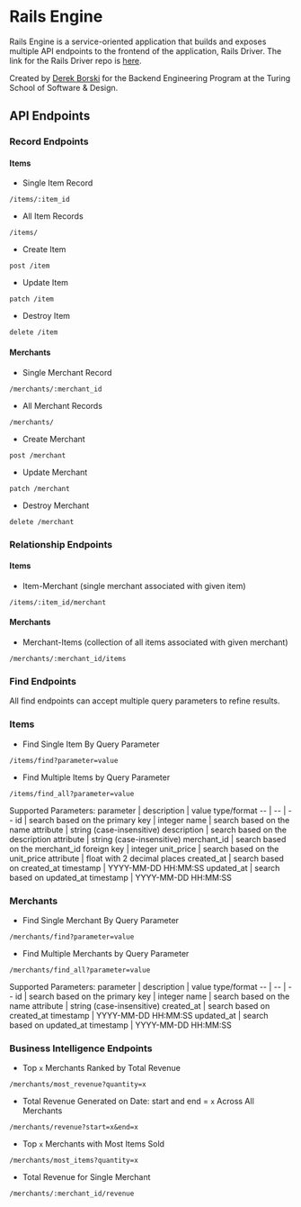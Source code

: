 # Rails Engine

Rails Engine is a service-oriented application that builds and exposes multiple API endpoints to the frontend of the application, Rails Driver. The link for the Rails Driver repo is [here](https://github.com/dborski/rails_driver).

Created by [Derek Borski](https://github.com/dborski) for the Backend Engineering Program at the Turing School of Software & Design.

## API Endpoints

### Record Endpoints

#### Items

- Single Item Record
```
/items/:item_id
```
- All Item Records
```
/items/
```
- Create Item
```
post /item
```
- Update Item
```
patch /item
```
- Destroy Item
```
delete /item
```

#### Merchants

- Single Merchant Record
```
/merchants/:merchant_id
```
- All Merchant Records
```
/merchants/
```
- Create Merchant
```
post /merchant
```
- Update Merchant
```
patch /merchant
```
- Destroy Merchant
```
delete /merchant
```

### Relationship Endpoints

#### Items

- Item-Merchant (single merchant associated with given item)
```
/items/:item_id/merchant
```

#### Merchants

- Merchant-Items (collection of all items associated with given merchant)
```
/merchants/:merchant_id/items
```

### Find Endpoints

All find endpoints can accept multiple query parameters to refine results.

### Items

- Find Single Item By Query Parameter
```
/items/find?parameter=value
```
- Find Multiple Items by Query Parameter
```
/items/find_all?parameter=value
```
Supported Parameters:
parameter | description | value type/format
-- | -- | --
id | search based on the primary key | integer
name | search based on the name attribute | string (case-insensitive)
description | search based on the description attribute | string (case-insensitive)
merchant_id | search based on the merchant_id foreign key | integer
unit_price | search based on the unit_price attribute | float with 2 decimal places
created_at | search based on created_at timestamp | YYYY-MM-DD HH:MM:SS
updated_at | search based on updated_at timestamp | YYYY-MM-DD HH:MM:SS

### Merchants

- Find Single Merchant By Query Parameter
```
/merchants/find?parameter=value
```
- Find Multiple Merchants by Query Parameter
```
/merchants/find_all?parameter=value
```
Supported Parameters:
parameter | description | value type/format
-- | -- | --
id | search based on the primary key | integer
name | search based on the name attribute | string (case-insensitive)
created_at | search based on created_at timestamp | YYYY-MM-DD HH:MM:SS
updated_at | search based on updated_at timestamp | YYYY-MM-DD HH:MM:SS

### Business Intelligence Endpoints

- Top `x` Merchants Ranked by Total Revenue
```
/merchants/most_revenue?quantity=x
```
- Total Revenue Generated on Date: start and end = `x` Across All Merchants
```
/merchants/revenue?start=x&end=x
```
- Top `x` Merchants with Most Items Sold
```
/merchants/most_items?quantity=x
```
- Total Revenue for Single Merchant
```
/merchants/:merchant_id/revenue
```
